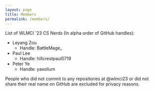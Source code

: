 ```yaml
---
layout: page
title: Members
permalink: /members/
---
```


List of WLMCI '23 CS Nerds (In alpha order of GitHub handles):
* Leyang Zou
    * Handle: BattleMage_
* Paul Lee
    * Handle: hillcrestpaul0719
* Peter Ye
    * Handle: yaxollum

People who did not commit to any repositories at @wlmci23 or did not share their real name on GitHub are excluded for privacy reasons.
